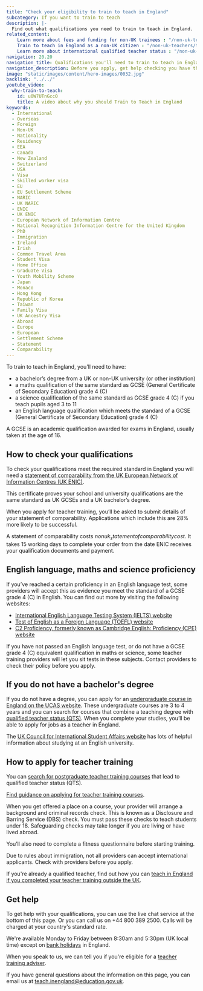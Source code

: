 ```yaml
---
title: "Check your eligibility to train to teach in England"
subcategory: If you want to train to teach
description: |-
  Find out what qualifications you need to train to teach in England.
related_content:
    Learn more about fees and funding for non-UK trainees : "/non-uk-teachers/fees-and-funding-for-non-uk-trainees"
    Train to teach in England as a non-UK citizen : "/non-uk-teachers/train-to-teach-in-england-as-an-international-student"
    Learn more about international qualified teacher status : "/non-uk-teachers/international-qualified-teacher-status"
navigation: 20.20
navigation_title: Qualifications you'll need to train to teach in England
navigation_description: Before you apply, get help checking you have the correct qualifications for English teacher training.
image: "static/images/content/hero-images/0032.jpg"
backlink: "../../"
youtube_video:
  why-train-to-teach:
    id: u0W7UTnGcc0
    title: A video about why you should Train to Teach in England
keywords:
  - International
  - Overseas
  - Foreign
  - Non-UK
  - Nationality
  - Residency
  - EEA
  - Canada
  - New Zealand
  - Switzerland
  - USA
  - Visa
  - Skilled worker visa
  - EU
  - EU Settlement Scheme
  - NARIC
  - UK NARIC
  - ENIC
  - UK ENIC
  - European Network of Information Centre
  - National Recognition Information Centre for the United Kingdom
  - PhD
  - Immigration
  - Ireland
  - Irish
  - Common Travel Area
  - Student Visa
  - Home Office
  - Graduate Visa
  - Youth Mobility Scheme
  - Japan
  - Monaco
  - Hong Kong
  - Republic of Korea
  - Taiwan
  - Family Visa
  - UK Ancestry Visa
  - Abroad
  - Europe
  - European
  - Settlement Scheme
  - Statement
  - Comparability
---
```


To train to teach in England, you’ll need to have: 

* a bachelor’s degree from a UK or non-UK university (or other institution) 
* a maths qualification of the same standard as GCSE (General Certificate of Secondary Education) grade 4 (C) 
*  a science qualification of the same standard as GCSE grade 4 (C) if you teach pupils aged 3 to 11
* an English language qualification which meets the standard of a GCSE (General Certificate of Secondary Education) grade 4 (C) 

A GCSE is an academic qualification awarded for exams in England, usually taken at the age of 16.

## How to check your qualifications

To check your qualifications meet the required standard in England you will need a [statement of comparability from the UK European Network of Information Centres (UK ENIC)](https://enic.org.uk/Qualifications/SOC/Default.aspx). 

This certificate proves your school and university qualifications are the same standard as UK GCSEs and a UK bachelor’s degree. 

When you apply for teacher training, you’ll be asked to submit details of your statement of comparability. Applications which include this are 28% more likely to be successful. 

A statement of comparability costs $nonuk_statementofcomparabilitycost$. It takes 15 working days to complete your order from the date ENIC receives your qualification documents and payment.

## English language, maths and science proficiency

If you’ve reached a certain proficiency in an English language test, some providers will accept this as evidence you meet the standard of a GCSE grade 4 (C) in English.  You can find out more by visiting the following websites:

* [International English Language Testing System (IELTS) website](https://www.ielts.org/)
* [Test of English as a Foreign Language (TOEFL) website](https://www.ets.org/toefl)
* [C2 Proficiency, formerly known as Cambridge English: Proficiency (CPE) website](https://www.cambridgeenglish.org/exams-and-tests/proficiency/)

If you have not passed an English language test, or do not have a GCSE grade 4 (C) equivalent qualification in maths or science, some teacher training providers will let you sit tests in these subjects. Contact providers to check their policy before you apply. 

## If you do not have a bachelor's degree

If you do not have a degree, you can apply for an [undergraduate course in England on the UCAS website](https://www.ucas.com/postgraduate/teacher-training/applying-teacher-training/find-teacher-training-programmes). These undergraduate courses are 3 to 4 years and you can search for courses that combine a teaching degree with [qualified teacher status (QTS)](/train-to-be-a-teacher/what-is-qts). When you complete your studies, you’ll be able to apply for jobs as a teacher in England.

The [UK Council for International Student Affairs website](https://www.ukcisa.org.uk/) has lots of helpful information about studying at an English university.

## How to apply for teacher training

You can [search for postgraduate teacher training courses](https://find-teacher-training-courses.service.gov.uk/) that lead to qualified teacher status (QTS).  

[Find guidance on applying for teacher training courses](/how-to-apply-for-teacher-training/teacher-training-application). 

When you get offered a place on a course, your provider will arrange a background and criminal records check. This is known as a Disclosure and Barring Service (DBS) check. You must pass these checks to teach students under 18. Safeguarding checks may take longer if you are living or have lived abroad. 

You’ll also need to complete a fitness questionnaire before starting training. 

Due to rules about immigration, not all providers can accept international applicants. Check with providers before you apply.

If you're already a qualified teacher, find out how you can [teach in England if you completed your teacher training outside the UK](/non-uk-teachers/teach-in-england-if-you-trained-overseas).

## Get help

To get help with your qualifications, you can use the live chat service at the bottom of this page. Or you can call us on +44 800 389 2500. Calls will be charged at your country's standard rate.

We're available Monday to Friday between 8:30am and 5:30pm (UK local time) except on [bank holidays](https://www.gov.uk/bank-holidays) in England.

When you speak to us, we can tell you if you're eligible for a [teacher training adviser](/teacher-training-advisers).

If you have general questions about the information on this page, you can email us at teach.inengland@education.gov.uk.

